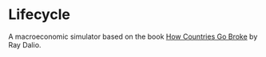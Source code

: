 # Lifecycle

A macroeconomic simulator based on the book [How Countries Go Broke](https://economicprinciples.org/) by Ray Dalio.